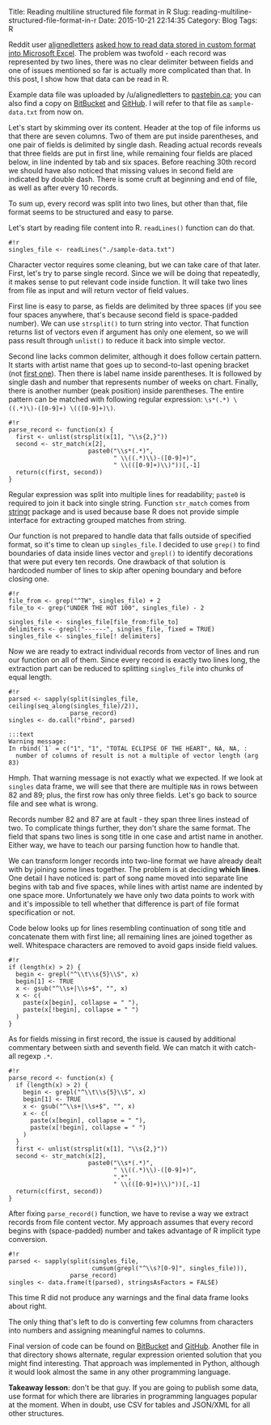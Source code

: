 Title: Reading multiline structured file format in R
Slug: reading-multiline-structured-file-format-in-r
Date: 2015-10-21 22:14:35
Category: Blog
Tags: R

Reddit user [alignedletters](https://www.reddit.com/user/alignedletters) [asked how to read data stored in custom format into Microsoft Excel](https://www.reddit.com/r/excel/comments/3j924x/importing_txt_files_to_excel_in_a_specific/). The problem was twofold - each record was represented by two lines, there was no clear delimiter between fields and one of issues mentioned so far is actually more complicated than that. In this post, I show how that data can be read in R.

<!-- more -->

Example data file was uploaded by /u/alignedletters to [pastebin.ca](http://www.pastebin.ca/3147596); you can also find a copy on 
[BitBucket](https://bitbucket.org/mirzal/scrapbook/src/master/structured-multiline-data/sample-data.txt) and [GitHub](https://github.com/mirzal/scrapbook/blob/master/structured-multiline-data/sample-data.txt). I will refer to that file as `sample-data.txt` from now on.

Let's start by skimming over its content. Header at the top of file informs us that there are seven columns. Two of them are put inside parentheses, and one pair of fields is delimited by single dash. Reading actual records reveals that three fields are put in first line, while remaining four fields are placed below, in line indented by tab and six spaces. Before reaching 30th record we should have also noticed that missing values in second field are indicated by double dash. There is some cruft at beginning and end of file, as well as after every 10 records. 

To sum up, every record was split into two lines, but other than that, file format seems to be structured and easy to parse.

Let's start by reading file content into R. `readLines()` function can do that.

    #!r
	singles_file <- readLines("./sample-data.txt")

Character vector requires some cleaning, but we can take care of that later. First, let's try to parse single record. Since we will be doing that repeatedly, it makes sense to put relevant code inside function. It will take two lines from file as input and will return vector of field values.

First line is easy to parse, as fields are delimited by three spaces (if you see four spaces anywhere, that's because second field is space-padded number). We can use `strsplit()` to turn string into vector. That function returns list of vectors even if argument has only one element, so we will pass result through `unlist()` to reduce it back into simple vector.

Second line lacks common delimiter, although it does follow certain pattern. It starts with artist name that goes up to second-to-last opening bracket (not [first one](https://en.wikipedia.org/wiki/Was_(Not_Was))). Then there is label name inside parentheses. It is followed by single dash and number that represents number of weeks on chart. Finally, there is another number (peak position) inside parentheses. The entire pattern can be matched with following regular expression: `\s*(.*) \((.*)\)-([0-9]+) \(([0-9]+)\)`.

    #!r
    parse_record <- function(x) {
      first <- unlist(strsplit(x[1], "\\s{2,}"))
      second <- str_match(x[2],
                          paste0("\\s*(.*)",
                                 " \\((.*)\\)-([0-9]+)",
                                 " \\(([0-9]+)\\)"))[,-1]
      return(c(first, second))
    }

Regular expression was split into multiple lines for readability; `paste0` is required to join it back into single string. Function `str_match` comes from [stringr](https://cran.r-project.org/web/packages/stringr/) package and is used because base R does not provide simple interface for extracting grouped matches from string.

Our function is not prepared to handle data that falls outside of specified format, so it's time to clean up `singles_file`. I decided to use `grep()` to find boundaries of data inside lines vector and `grepl()` to identify decorations that were put every ten records. One drawback of that solution is hardcoded number of lines to skip after opening boundary and before closing one.

	#!r
    file_from <- grep("^TW", singles_file) + 2
    file_to <- grep("UNDER THE HOT 100", singles_file) - 2
    
    singles_file <- singles_file[file_from:file_to]
    delimiters <- grepl("------", singles_file, fixed = TRUE)
    singles_file <- singles_file[! delimiters]

Now we are ready to extract individual records from vector of lines and run our function on all of them. Since every record is exactly two lines long, the extraction part can be reduced to splitting `singles_file` into chunks of equal length.

	#!r
    parsed <- sapply(split(singles_file, ceiling(seq_along(singles_file)/2)),
                     parse_record)
    singles <- do.call("rbind", parsed)

<!-- force separation of code blocks -->

    :::text
    Warning message:
    In rbind(`1` = c("1", "1", "TOTAL ECLIPSE OF THE HEART", NA, NA, :
      number of columns of result is not a multiple of vector length (arg 83)

Hmph. That warning message is not exactly what we expected. If we look at `singles` data frame, we will see that there are multiple `NA`s in rows between 82 and 89; plus, the first row has only three fields. Let's go back to source file and see what is wrong.

Records number 82 and 87 are at fault - they span three lines instead of two. To complicate things further, they don't share the same format. The field that spans two lines is song title in one case and artist name in another. Either way, we have to teach our parsing function how to handle that.

We can transform longer records into two-line format we have already dealt with by joining some lines together. The problem is at deciding **which lines**. One detail I have noticed is: part of song name moved into separate line begins with tab and five spaces, while lines with artist name are indented by one space more. Unfortunately we have only two data points to work with and it's impossible to tell whether that difference is part of file format specification or not.

Code below looks up for lines resembling continuation of song title and concatenate them with first line; all remaining lines are joined together as well. Whitespace characters are removed to avoid gaps inside field values.

	#!r
    if (length(x) > 2) {
      begin <- grepl("^\\t\\s{5}\\S", x)
      begin[1] <- TRUE
      x <- gsub("^\\s+|\\s+$", "", x)
      x <- c(
        paste(x[begin], collapse = " "),
        paste(x[!begin], collapse = " ")
      )
    }

As for fields missing in first record, the issue is caused by additional commentary between sixth and seventh field. We can match it with catch-all regexp `.*`.

    #!r
    parse_record <- function(x) {
      if (length(x) > 2) {
        begin <- grepl("^\\t\\s{5}\\S", x)
        begin[1] <- TRUE
        x <- gsub("^\\s+|\\s+$", "", x)
        x <- c(
          paste(x[begin], collapse = " "),
          paste(x[!begin], collapse = " ")
        )
      }
      first <- unlist(strsplit(x[1], "\\s{2,}"))
      second <- str_match(x[2],
                          paste0("\\s*(.*)",
                                 " \\((.*)\\)-([0-9]+)",
                                 ".*",
                                 " \\(([0-9]+)\\)"))[,-1]
      return(c(first, second))
    }

After fixing `parse_record()` function, we have to revise a way we extract records from file content vector. My approach assumes that every record begins with (space-padded) number and takes advantage of R implicit type conversion.

    #!r
    parsed <- sapply(split(singles_file, 
                           cumsum(grepl("^\\s?[0-9]", singles_file))),
                     parse_record)
    singles <- data.frame(t(parsed), stringsAsFactors = FALSE)

This time R did not produce any warnings and the final data frame looks about right.

The only thing that's left to do is converting few columns from characters into numbers and assigning meaningful names to columns.

Final version of code can be found on [BitBucket](https://bitbucket.org/mirzal/scrapbook/src/master/structured-multiline-data/import.R) 
and [GitHub](https://github.com/mirzal/scrapbook/blob/master/structured-multiline-data/import.R). Another file in that directory shows alternate, regular expression oriented solution that you might find interesting. That approach was implemented in Python, although it would look almost the same in any other programming language.

**Takeaway lesson**: don't be that guy. If you are going to publish some data, use format for which there are libraries in programming languages popular at the moment. When in doubt, use CSV for tables and JSON/XML for all other structures.
